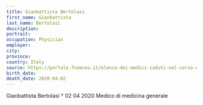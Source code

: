 ```yaml
---
title: Gianbattista Bertolasi
first_name: Gianbattista
last_name: Bertolasi
description: 
portrait: 
occupation: Physician
employer: 
city: 
province: 
country: Italy
source: https://portale.fnomceo.it/elenco-dei-medici-caduti-nel-corso-dellepidemia-di-covid-19/
birth_date: 
death_date: 2020-04-02
---
```


Gianbattista Bertolasi † 02 04 2020
Medico di medicina generale